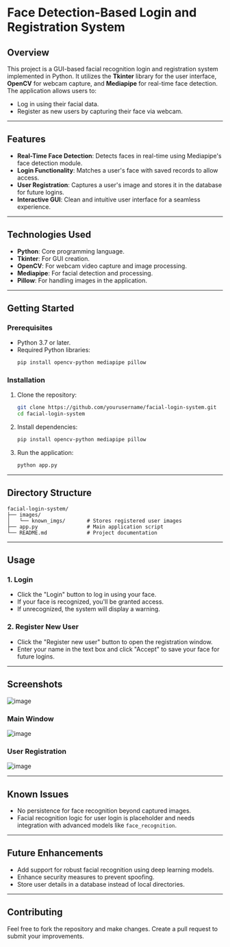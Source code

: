 # **Face Detection-Based Login and Registration System**

## **Overview**
This project is a GUI-based facial recognition login and registration system implemented in Python. It utilizes the **Tkinter** library for the user interface, **OpenCV** for webcam capture, and **Mediapipe** for real-time face detection. The application allows users to:
- Log in using their facial data.
- Register as new users by capturing their face via webcam.

---

## **Features**
- **Real-Time Face Detection**: Detects faces in real-time using Mediapipe's face detection module.
- **Login Functionality**: Matches a user's face with saved records to allow access.
- **User Registration**: Captures a user's image and stores it in the database for future logins.
- **Interactive GUI**: Clean and intuitive user interface for a seamless experience.

---

## **Technologies Used**
- **Python**: Core programming language.
- **Tkinter**: For GUI creation.
- **OpenCV**: For webcam video capture and image processing.
- **Mediapipe**: For facial detection and processing.
- **Pillow**: For handling images in the application.

---

## **Getting Started**

### Prerequisites
- Python 3.7 or later.
- Required Python libraries:
  ```bash
  pip install opencv-python mediapipe pillow
  ```

### Installation
1. Clone the repository:
   ```bash
   git clone https://github.com/yourusername/facial-login-system.git
   cd facial-login-system
   ```

2. Install dependencies:
   ```bash
   pip install opencv-python mediapipe pillow
   ```

3. Run the application:
   ```bash
   python app.py
   ```

---

## **Directory Structure**
```plaintext
facial-login-system/
├── images/
│   └── known_imgs/       # Stores registered user images
├── app.py                # Main application script
└── README.md             # Project documentation
```

---

## **Usage**

### **1. Login**
- Click the "Login" button to log in using your face.
- If your face is recognized, you'll be granted access.
- If unrecognized, the system will display a warning.

### **2. Register New User**
- Click the "Register new user" button to open the registration window.
- Enter your name in the text box and click "Accept" to save your face for future logins.

---

## **Screenshots**
![image](https://github.com/user-attachments/assets/988c3515-691f-48bb-a2d7-9e19c3ceef6f)

### **Main Window**
![image](https://github.com/user-attachments/assets/057585e5-58c5-4eaa-83f4-c5896501c5cc)

### **User Registration**
![image](https://github.com/user-attachments/assets/e3819da4-a974-4d01-852e-a44660ad7158)

---

## **Known Issues**
- No persistence for face recognition beyond captured images.
- Facial recognition logic for user login is placeholder and needs integration with advanced models like `face_recognition`.

---

## **Future Enhancements**
- Add support for robust facial recognition using deep learning models.
- Enhance security measures to prevent spoofing.
- Store user details in a database instead of local directories.

---

## **Contributing**
Feel free to fork the repository and make changes. Create a pull request to submit your improvements.

